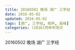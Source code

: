 ```yaml
---
title: 20160502 晚场 湖广 三字经
date: 2016-05-02
updated: 2016-05-02
tags: [湖广, 三字经, 相声, 高峰] 
categories: (2016)丙申年场次 
---
```

20160502 晚场 湖广 三字经
